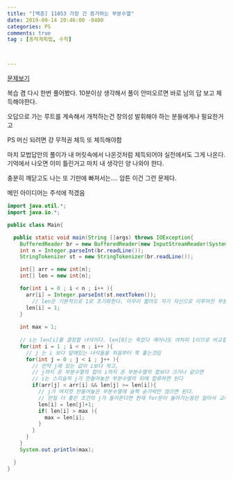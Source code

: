 ```yaml
---
title: "[백준] 11053 가장 긴 증가하는 부분수열"
date: 2019-09-14 20:46:00 -0400
categories: PS
comments: true
tag : [동적계획법, 수학]



---
```


[문제보기](https://www.acmicpc.net/problem/11053)

복습 겸 다시 한번 풀어봤다. 10분이상 생각해서 풀이 안떠오르면 바로 남의 답 보고 체득해야한다.  

오답으로 가는 루트를 계속해서 개척하는건 창의성 발휘해야 하는 분들에게나 필요한거고  

PS 머신 되려면 걍 무적권 체득 또 체득해야함   

마치 모법답안의 풀이가 내 머릿속에서 나온것처럼 체득되어야 실전에서도 그게 나온다. 기억에서 나오면 이미 틀린거고 마치 내 생각인 양 나와야 한다.  

충분히 깨닫고도 나는 또 기만에 빠져서는.... 암튼 이건 그런 문제다.  

메인 아이디어는 주석에 적겠음

```java
import java.util.*;
import java.io.*;

public class Main{

  public static void main(String []args) throws IOException{
    BufferedReader br = new BufferedReader(new InputStreamReader(System.in));
    int n = Integer.parseInt(br.readLine());
    StringTokenizer st = new StringTokenizer(br.readLine());

    int[] arr = new int[n];
    int[] len = new int[n];

    for(int i = 0 ; i < n ; i++ ){
      arr[i] = Integer.parseInt(st.nextToken());
    	// len은 기본적으로 1로 초기화한다. 아무리 짧아도 자기 자신으로 이루어진 부분수열은 있으니깐.
      len[i] = 1;
    }
		
    int max = 1;
    
    // i는 len[i]를 결정할 녀석이다. len[0]는 죽었다 깨어나도 어차피 1이므로 비교할 가치 x
    for(int i = 1 ; i < n ; i++ ){
      // j 는 i 보다 앞에있는 녀석들을 처음부터 쭉 훑는것임
      for(int j = 0 ; j < i ; j++ ){
        // 만약 j에 있는 값이 i보다 작고, 
        // j까지 온 부분수열의 합이 i까지 온 부분수열의 합보다 크거나 같으면
        // i는 스리슬적 j가 만들어놓은 부분수열의 뒤에 합류하면 된다
        if(arr[j] < arr[i] && len[j] >= len[i]){
          // j가 여지껏 만들어놓은 부분수열에 슬쩍 숟가락만 얹으면 된다.
          // 만일 더 좋은 조건의 j가 들어온다면 현재 for문이 돌아가는동안 알아서 교체된다
          len[i] = len[j]+1;
          if( len[i] > max ){
            max = len[i];
          }
        }
      }
    }
    System.out.println(max);

  }
}
```

